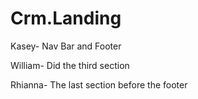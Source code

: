 # Crm.Landing

Kasey- Nav Bar and Footer

William- Did the third section 

Rhianna- The last section before the footer
